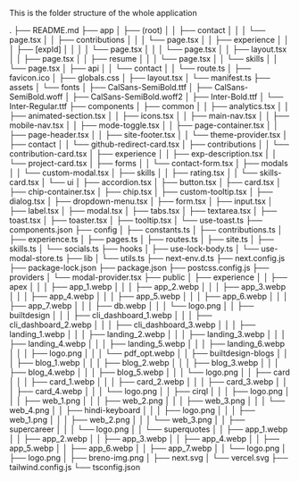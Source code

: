 This is the folder structure of the whole application

.
├── README.md
├── app
│ ├── (root)
│ │ ├── contact
│ │ │ └── page.tsx
│ │ ├── contributions
│ │ │ └── page.tsx
│ │ ├── experience
│ │ │ ├── [expId]
│ │ │ │ └── page.tsx
│ │ │ └── page.tsx
│ │ ├── layout.tsx
│ │ ├── page.tsx
│ │ ├── resume
│ │ │ └── page.tsx
│ │ └── skills
│ │ └── page.tsx
│ ├── api
│ │ └── contact
│ │ └── route.ts
│ ├── favicon.ico
│ ├── globals.css
│ ├── layout.tsx
│ └── manifest.ts
├── assets
│ └── fonts
│ ├── CalSans-SemiBold.ttf
│ ├── CalSans-SemiBold.woff
│ ├── CalSans-SemiBold.woff2
│ ├── Inter-Bold.ttf
│ └── Inter-Regular.ttf
├── components
│ ├── common
│ │ ├── analytics.tsx
│ │ ├── animated-section.tsx
│ │ ├── icons.tsx
│ │ ├── main-nav.tsx
│ │ ├── mobile-nav.tsx
│ │ ├── mode-toggle.tsx
│ │ ├── page-container.tsx
│ │ ├── page-header.tsx
│ │ ├── site-footer.tsx
│ │ └── theme-provider.tsx
│ ├── contact
│ │ └── github-redirect-card.tsx
│ ├── contributions
│ │ └── contribution-card.tsx
│ ├── experience
│ │ ├── exp-description.tsx
│ │ └── project-card.tsx
│ ├── forms
│ │ └── contact-form.tsx
│ ├── modals
│ │ └── custom-modal.tsx
│ ├── skills
│ │ ├── rating.tsx
│ │ └── skills-card.tsx
│ └── ui
│ ├── accordion.tsx
│ ├── button.tsx
│ ├── card.tsx
│ ├── chip-container.tsx
│ ├── chip.tsx
│ ├── custom-tooltip.tsx
│ ├── dialog.tsx
│ ├── dropdown-menu.tsx
│ ├── form.tsx
│ ├── input.tsx
│ ├── label.tsx
│ ├── modal.tsx
│ ├── tabs.tsx
│ ├── textarea.tsx
│ ├── toast.tsx
│ ├── toaster.tsx
│ ├── tooltip.tsx
│ └── use-toast.ts
├── components.json
├── config
│ ├── constants.ts
│ ├── contributions.ts
│ ├── experience.ts
│ ├── pages.ts
│ ├── routes.ts
│ ├── site.ts
│ ├── skills.ts
│ └── socials.ts
├── hooks
│ ├── use-lock-body.ts
│ └── use-modal-store.ts
├── lib
│ └── utils.ts
├── next-env.d.ts
├── next.config.js
├── package-lock.json
├── package.json
├── postcss.config.js
├── providers
│ └── modal-provider.tsx
├── public
│ ├── experience
│ │ ├── apex
│ │ │ ├── app_1.webp
│ │ │ ├── app_2.webp
│ │ │ ├── app_3.webp
│ │ │ ├── app_4.webp
│ │ │ ├── app_5.webp
│ │ │ ├── app_6.webp
│ │ │ ├── app_7.webp
│ │ │ ├── db.webp
│ │ │ └── logo.png
│ │ ├── builtdesign
│ │ │ ├── cli_dashboard_1.webp
│ │ │ ├── cli_dashboard_2.webp
│ │ │ ├── cli_dashboard_3.webp
│ │ │ ├── landing_1.webp
│ │ │ ├── landing_2.webp
│ │ │ ├── landing_3.webp
│ │ │ ├── landing_4.webp
│ │ │ ├── landing_5.webp
│ │ │ ├── landing_6.webp
│ │ │ ├── logo.png
│ │ │ └── pdf_opt.webp
│ │ ├── builtdesign-blogs
│ │ │ ├── blog_1.webp
│ │ │ ├── blog_2.webp
│ │ │ ├── blog_3.webp
│ │ │ ├── blog_4.webp
│ │ │ ├── blog_5.webp
│ │ │ └── logo.png
│ │ ├── card
│ │ │ ├── card_1.webp
│ │ │ ├── card_2.webp
│ │ │ ├── card_3.webp
│ │ │ ├── card_4.webp
│ │ │ └── logo.png
│ │ ├── cirql
│ │ │ ├── logo.png
│ │ │ ├── web_1.png
│ │ │ ├── web_2.png
│ │ │ ├── web_3.png
│ │ │ └── web_4.png
│ │ ├── hindi-keyboard
│ │ │ ├── logo.png
│ │ │ ├── web_1.png
│ │ │ ├── web_2.png
│ │ │ └── web_3.png
│ │ ├── supercareer
│ │ │ └── logo.png
│ │ └── superquotes
│ │ ├── app_1.webp
│ │ ├── app_2.webp
│ │ ├── app_3.webp
│ │ ├── app_4.webp
│ │ ├── app_5.webp
│ │ ├── app_6.webp
│ │ ├── app_7.webp
│ │ └── logo.png
│ ├── logo.png
│ ├── breno-img.png
│ ├── next.svg
│ └── vercel.svg
├── tailwind.config.js
└── tsconfig.json
